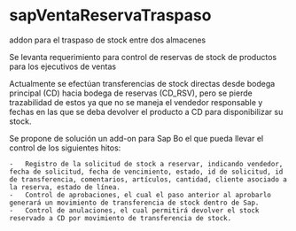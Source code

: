# sapVentaReservaTraspaso
addon para el traspaso de stock entre dos almacenes

Se levanta requerimiento para control de reservas de stock de productos para los ejecutivos de ventas

Actualmente se efectúan transferencias de stock directas desde bodega principal (CD) hacia bodega de reservas (CD_RSV), pero se pierde trazabilidad de estos ya que no se maneja el vendedor responsable y fechas en las que se deba devolver el producto a CD para disponibilizar su stock.

Se propone de solución un add-on para Sap Bo el que pueda llevar el control de los siguientes hitos:

	-	Registro de la solicitud de stock a reservar, indicando vendedor, fecha de solicitud, fecha de vencimiento, estado, id de solicitud, id de transferencia, comentarios, artículos, cantidad, cliente asociado a la reserva, estado de línea.
	-	Control de aprobaciones, el cual el paso anterior al aprobarlo generará un movimiento de transferencia de stock dentro de Sap.
	-	Control de anulaciones, el cual permitirá devolver el stock reservado a CD por movimiento de transferencia de stock.

